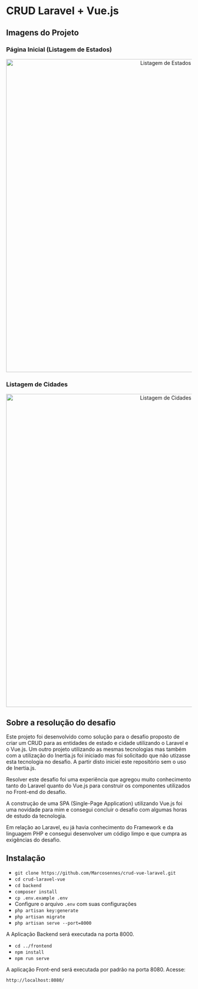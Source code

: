 # CRUD Laravel + Vue.js

## Imagens do Projeto

### Página Inicial (Listagem de Estados)

<div align="center">
    <img src="https://user-images.githubusercontent.com/43481166/196048437-5263ee04-2d6a-44fb-bbc5-0f1d8bb22215.png" alt="Listagem de Estados" width="850px;">
</div>

### Listagem de Cidades

<div align="center">
    <img src="https://user-images.githubusercontent.com/43481166/196048646-7b12d43e-e91a-4727-b6f6-2ce3861d1c17.png" alt="Listagem de Cidades" width="850px;">
</div>

## Sobre a resolução do desafio

Este projeto foi desenvolvido como solução para o desafio proposto de criar um CRUD para as entidades de estado e cidade utilizando o Laravel e o Vue.js. Um outro projeto utilizando as mesmas tecnologias mas também com a utilização do Inertia.js foi iniciado mas foi solicitado que não utizasse esta tecnologia no desafio. A partir disto iniciei este repositório sem o uso de Inertia.js.

Resolver este desafio foi uma experiência que agregou muito conhecimento tanto do Laravel quanto do Vue.js para construir os componentes utilizados no Front-end do desafio.

A construção de uma SPA (Single-Page Application) utilizando Vue.js foi uma novidade para mim e consegui concluir o desafio com algumas horas de estudo da tecnologia.

Em relação ao Laravel, eu já havia conhecimento do Framework e da linguagem PHP e consegui desenvolver um código limpo e que cumpra as exigências do desafio.

## Instalação
- `git clone https://github.com/Marcosennes/crud-vue-laravel.git`
- `cd crud-laravel-vue`
- `cd backend`
- `composer install`
- `cp .env.example .env`
- Configure o arquivo `.env` com suas configurações
- `php artisan key:generate`
- `php artisan migrate`
- `php artisan serve --port=8000`

A Aplicação Backend será executada na porta 8000.

- `cd ../frontend`
- `npm install`
- `npm run serve`

A aplicação Front-end será executada por padrão na porta 8080. Acesse:

```
http://localhost:8080/
```
